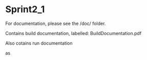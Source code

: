 Sprint2_1
=========

For documentation, please see the /doc/ folder.

Contains build documentation, labelled: BuildDocumentation.pdf

Also cotains run documentation

as
